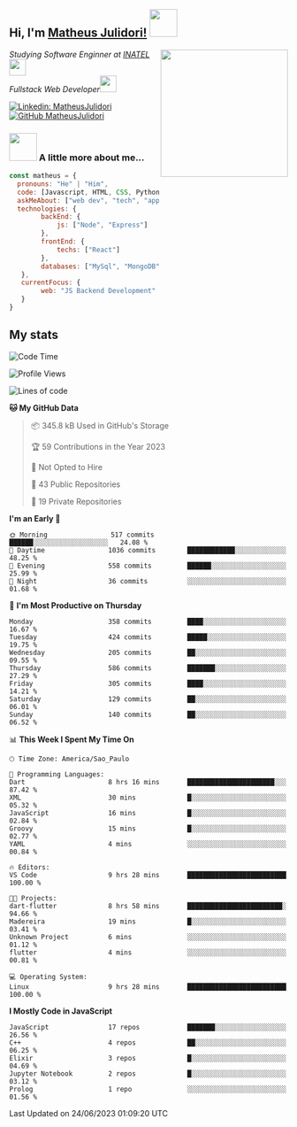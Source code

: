 <h2> Hi, I'm <a href="https://matheusjulidori.github.io" target="_blank">Matheus Julidori!</a> <img src="https://media.giphy.com/media/12oufCB0MyZ1Go/giphy.gif" width="50"></h2>
<img align='right' src="https://media.giphy.com/media/3oKIPnAiaMCws8nOsE/giphy.gif" width="230" height="auto">
<p><em>Studying Software Enginner at <a href="http://www.inatel.br" target="_blank">INATEL</a><img src="https://media.giphy.com/media/fYSnHlufseco8Fh93Z/giphy.gif" width="30"></br>
  Fullstack Web Developer<img src="https://media.giphy.com/media/WUlplcMpOCEmTGBtBW/giphy.gif" width="30">
</em></p>

[![Linkedin: MatheusJulidori](https://img.shields.io/badge/-MatheusJulidori-blue?style=flat-square&logo=Linkedin&logoColor=white&link=https://www.linkedin.com/in/MatheusJulidori/)](https://www.linkedin.com/in/MatheusJulidori/)
[![GitHub MatheusJulidori](https://img.shields.io/github/followers/matheusjulidori?label=follow&style=social)](https://github.com/MatheusJulidori)


### <img src="https://media.giphy.com/media/VgCDAzcKvsR6OM0uWg/giphy.gif" width="50"> A little more about me...  

```javascript
const matheus = {
  pronouns: "He" | "Him",
  code: [Javascript, HTML, CSS, Python, Java, C++, Elixir],
  askMeAbout: ["web dev", "tech", "app dev", "games","blockchain"],
  technologies: {
        backEnd: {
            js: ["Node", "Express"]
        },
        frontEnd: {
            techs: ["React"]
        },
        databases: ["MySql", "MongoDB","PostgreSQL","Neo4J"],
   },
   currentFocus: {
        web: "JS Backend Development"
   }
}
```
<h2>My stats</h2>

<!--START_SECTION:waka-->
![Code Time](http://img.shields.io/badge/Code%20Time-295%20hrs%2051%20mins-blue)

![Profile Views](http://img.shields.io/badge/Profile%20Views-1-blue)

![Lines of code](https://img.shields.io/badge/From%20Hello%20World%20I%27ve%20Written-6.7%20million%20lines%20of%20code-blue)

**🐱 My GitHub Data** 

> 📦 345.8 kB Used in GitHub's Storage 
 > 
> 🏆 59 Contributions in the Year 2023
 > 
> 🚫 Not Opted to Hire
 > 
> 📜 43 Public Repositories 
 > 
> 🔑 19 Private Repositories 
 > 
**I'm an Early 🐤** 

```text
🌞 Morning                517 commits         ██████░░░░░░░░░░░░░░░░░░░   24.08 % 
🌆 Daytime                1036 commits        ████████████░░░░░░░░░░░░░   48.25 % 
🌃 Evening                558 commits         ██████░░░░░░░░░░░░░░░░░░░   25.99 % 
🌙 Night                  36 commits          ░░░░░░░░░░░░░░░░░░░░░░░░░   01.68 % 
```
📅 **I'm Most Productive on Thursday** 

```text
Monday                   358 commits         ████░░░░░░░░░░░░░░░░░░░░░   16.67 % 
Tuesday                  424 commits         █████░░░░░░░░░░░░░░░░░░░░   19.75 % 
Wednesday                205 commits         ██░░░░░░░░░░░░░░░░░░░░░░░   09.55 % 
Thursday                 586 commits         ███████░░░░░░░░░░░░░░░░░░   27.29 % 
Friday                   305 commits         ████░░░░░░░░░░░░░░░░░░░░░   14.21 % 
Saturday                 129 commits         ██░░░░░░░░░░░░░░░░░░░░░░░   06.01 % 
Sunday                   140 commits         ██░░░░░░░░░░░░░░░░░░░░░░░   06.52 % 
```


📊 **This Week I Spent My Time On** 

```text
🕑︎ Time Zone: America/Sao_Paulo

💬 Programming Languages: 
Dart                     8 hrs 16 mins       ██████████████████████░░░   87.42 % 
XML                      30 mins             █░░░░░░░░░░░░░░░░░░░░░░░░   05.32 % 
JavaScript               16 mins             █░░░░░░░░░░░░░░░░░░░░░░░░   02.84 % 
Groovy                   15 mins             █░░░░░░░░░░░░░░░░░░░░░░░░   02.77 % 
YAML                     4 mins              ░░░░░░░░░░░░░░░░░░░░░░░░░   00.84 % 

🔥 Editors: 
VS Code                  9 hrs 28 mins       █████████████████████████   100.00 % 

🐱‍💻 Projects: 
dart-flutter             8 hrs 58 mins       ████████████████████████░   94.66 % 
Madereira                19 mins             █░░░░░░░░░░░░░░░░░░░░░░░░   03.41 % 
Unknown Project          6 mins              ░░░░░░░░░░░░░░░░░░░░░░░░░   01.12 % 
flutter                  4 mins              ░░░░░░░░░░░░░░░░░░░░░░░░░   00.81 % 

💻 Operating System: 
Linux                    9 hrs 28 mins       █████████████████████████   100.00 % 
```

**I Mostly Code in JavaScript** 

```text
JavaScript               17 repos            ███████░░░░░░░░░░░░░░░░░░   26.56 % 
C++                      4 repos             ██░░░░░░░░░░░░░░░░░░░░░░░   06.25 % 
Elixir                   3 repos             █░░░░░░░░░░░░░░░░░░░░░░░░   04.69 % 
Jupyter Notebook         2 repos             █░░░░░░░░░░░░░░░░░░░░░░░░   03.12 % 
Prolog                   1 repo              ░░░░░░░░░░░░░░░░░░░░░░░░░   01.56 % 
```




 Last Updated on 24/06/2023 01:09:20 UTC
<!--END_SECTION:waka-->
